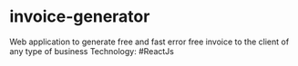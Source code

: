 # invoice-generator
Web application to generate free and fast error free invoice to the client of any type of business
Technology: #ReactJs
